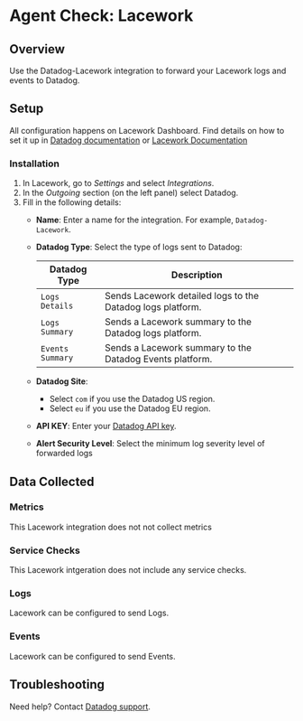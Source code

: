 # Agent Check: Lacework

## Overview

Use the Datadog-Lacework integration to forward your Lacework logs and events to Datadog.

## Setup

All configuration happens on Lacework Dashboard. Find details on how to set it up in [Datadog documentation][1] or [Lacework Documentation][2]

### Installation

1. In Lacework, go to *Settings* and select *Integrations*.
2. In the *Outgoing* section (on the left panel) select Datadog.
3. Fill in the following details:
    * **Name**: Enter a name for the integration. For example, `Datadog-Lacework`.
    * **Datadog Type**: Select the type of logs sent to Datadog:

        | Datadog Type       | Description                                                |
        | ------------------ | -------------------------------------------------------    |
        | `Logs Details`     | Sends Lacework detailed logs to the Datadog logs platform. |
        | `Logs Summary`     | Sends a Lacework summary to the Datadog logs platform.     |
        | `Events Summary`   | Sends a Lacework summary to the Datadog Events platform.   |

    * **Datadog Site**:
        * Select `com` if you use the Datadog US region.
        * Select `eu` if you use the Datadog EU region.
    * **API KEY**: Enter your [Datadog API key][3].
    * **Alert Security Level**: Select the minimum log severity level of forwarded logs

## Data Collected

### Metrics

This Lacework integration does not not collect metrics 

### Service Checks

This Lacework intgeration does not include any service checks.

### Logs

Lacework can be configured to send Logs.

### Events

Lacework can be configured to send Events.

## Troubleshooting

Need help? Contact [Datadog support][7].

[1]: https://docs.datadoghq.com/integrations/lacework/
[2]: https://www.lacework.com/datadog/
[3]: https://app.datadoghq.com/account/settings#api
[7]: https://docs.datadoghq.com/help

